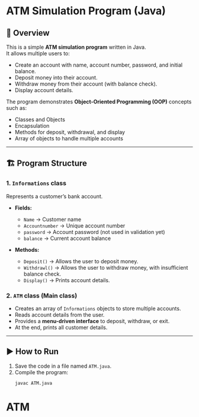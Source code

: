 # ATM Simulation Program (Java)

## 📌 Overview
This is a simple **ATM simulation program** written in Java.  
It allows multiple users to:
- Create an account with name, account number, password, and initial balance.
- Deposit money into their account.
- Withdraw money from their account (with balance check).
- Display account details.

The program demonstrates **Object-Oriented Programming (OOP)** concepts such as:
- Classes and Objects
- Encapsulation
- Methods for deposit, withdrawal, and display
- Array of objects to handle multiple accounts

---

## 🏗️ Program Structure
### 1. `Informations` class
Represents a customer’s bank account.

- **Fields:**
  - `Name` → Customer name  
  - `Accountnumber` → Unique account number  
  - `password` → Account password (not used in validation yet)  
  - `balance` → Current account balance  

- **Methods:**
  - `Deposit()` → Allows the user to deposit money.  
  - `Withdrawl()` → Allows the user to withdraw money, with insufficient balance check.  
  - `Display()` → Prints account details.  

### 2. `ATM` class (Main class)
- Creates an array of `Informations` objects to store multiple accounts.  
- Reads account details from the user.  
- Provides a **menu-driven interface** to deposit, withdraw, or exit.  
- At the end, prints all customer details.

---

## ▶️ How to Run
1. Save the code in a file named `ATM.java`.
2. Compile the program:
   ```bash
   javac ATM.java
# ATM
